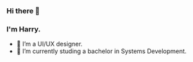 ### Hi there 👋

### I'm Harry.
- 🔭 I’m a UI/UX designer.
- 🌱 I’m currently studing a bachelor in Systems Development.
  
<!--
**harryforselles/harryforselles** is a ✨ _special_ ✨ repository because its `README.md` (this file) appears on your GitHub profile.

Here are some ideas to get you started:

- 🔭 I’m currently working on ...
- 🌱 I’m currently learning ...
- 👯 I’m looking to collaborate on ...
- 🤔 I’m looking for help with ...
- 💬 Ask me about ...
- 📫 How to reach me: ...
- 😄 Pronouns: ...
- ⚡ Fun fact: ...
-->
